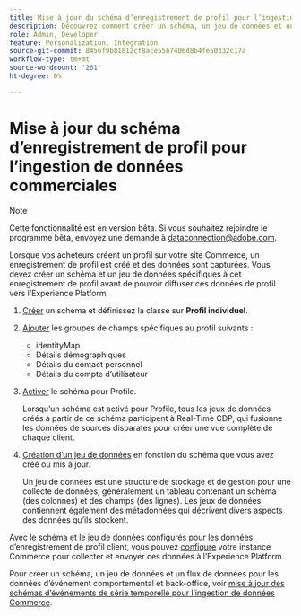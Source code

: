 ```yaml
---
title: Mise à jour du schéma d’enregistrement de profil pour l’ingestion de données commerciales
description: Découvrez comment créer un schéma, un jeu de données et un flux de données pour collecter et envoyer des données d’enregistrement de profil Commerce à l’Experience Platform.
role: Admin, Developer
feature: Personalization, Integration
source-git-commit: 8456f9b81812cf8ace55b7406d8b4fe50332c17a
workflow-type: tm+mt
source-wordcount: '261'
ht-degree: 0%

---
```


# Mise à jour du schéma d’enregistrement de profil pour l’ingestion de données commerciales

>[!NOTE]
>
>Cette fonctionnalité est en version bêta. Si vous souhaitez rejoindre le programme bêta, envoyez une demande à [dataconnection@adobe.com](mailto:dataconnection@adobe.com).

Lorsque vos acheteurs créent un profil sur votre site Commerce, un enregistrement de profil est créé et des données sont capturées. Vous devez créer un schéma et un jeu de données spécifiques à cet enregistrement de profil avant de pouvoir diffuser ces données de profil vers l’Experience Platform.

1. [Créer](https://experienceleague.adobe.com/docs/experience-platform/xdm/ui/resources/schemas.html#create) un schéma et définissez la classe sur **Profil individuel**.

1. [Ajouter](https://experienceleague.adobe.com/docs/experience-platform/xdm/ui/resources/schemas.html#add-field-groups) les groupes de champs spécifiques au profil suivants :

   - identityMap
   - Détails démographiques
   - Détails du contact personnel
   - Détails du compte d’utilisateur

1. [Activer](https://experienceleague.adobe.com/docs/experience-platform/xdm/ui/resources/schemas.html#profile) le schéma pour Profile.

   Lorsqu’un schéma est activé pour Profile, tous les jeux de données créés à partir de ce schéma participent à Real-Time CDP, qui fusionne les données de sources disparates pour créer une vue complète de chaque client.

1. [Création d’un jeu de données](https://experienceleague.adobe.com/docs/platform-learn/implement-mobile-sdk/experience-cloud/platform.html#create-a-dataset) en fonction du schéma que vous avez créé ou mis à jour.

   Un jeu de données est une structure de stockage et de gestion pour une collecte de données, généralement un tableau contenant un schéma (des colonnes) et des champs (des lignes). Les jeux de données contiennent également des métadonnées qui décrivent divers aspects des données qu’ils stockent.

Avec le schéma et le jeu de données configurés pour les données d’enregistrement de profil client, vous pouvez [configure](connect-data.md#data-collection) votre instance Commerce pour collecter et envoyer ces données à l’Experience Platform.

Pour créer un schéma, un jeu de données et un flux de données pour les données d’événement comportemental et back-office, voir [mise à jour des schémas d’événements de série temporelle pour l’ingestion de données Commerce](update-xdm.md).
